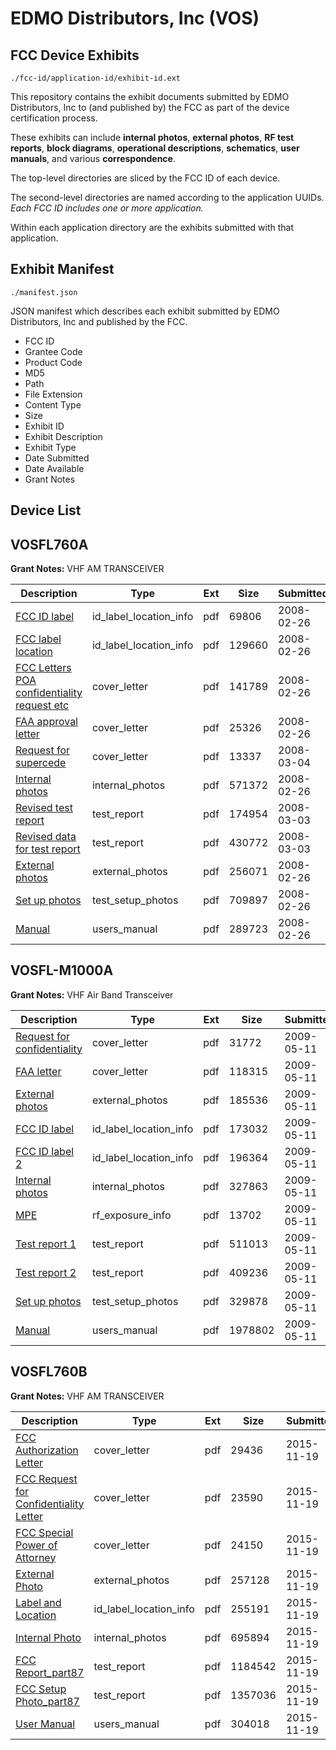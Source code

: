 # EDMO Distributors, Inc (VOS)
## FCC Device Exhibits

```
./fcc-id/application-id/exhibit-id.ext
```

This repository contains the exhibit documents submitted by EDMO Distributors, Inc to (and published by) the FCC as part of the device certification process.

These exhibits can include **internal photos**, **external photos**, **RF test reports**, **block diagrams**, **operational descriptions**, **schematics**, **user manuals**, and various **correspondence**.

The top-level directories are sliced by the FCC ID of each device.

The second-level directories are named according to the application UUIDs. *Each FCC ID includes one or more application.*

Within each application directory are the exhibits submitted with that application. 

## Exhibit Manifest

```
./manifest.json
```

JSON manifest which describes each exhibit submitted by EDMO Distributors, Inc and published by the FCC.

- FCC ID
- Grantee Code
- Product Code
- MD5
- Path
- File Extension
- Content Type
- Size
- Exhibit ID
- Exhibit Description
- Exhibit Type
- Date Submitted
- Date Available
- Grant Notes

## Device List
## VOSFL760A
**Grant Notes:** VHF AM TRANSCEIVER

| Description | Type | Ext | Size | Submitted | Available |
| ----------- | ---- | --- | ---- | --------- | --------- |
| [FCC ID label](VOSFL760A/8800c34e8d2841da221a1ad8c5fffc93/906352.pdf) | id_label_location_info | pdf | 69806 | 2008-02-26 | 2008-02-28 |
| [FCC label location](VOSFL760A/8800c34e8d2841da221a1ad8c5fffc93/906353.pdf) | id_label_location_info | pdf | 129660 | 2008-02-26 | 2008-02-28 |
| [FCC Letters POA confidentiality request etc](VOSFL760A/8800c34e8d2841da221a1ad8c5fffc93/906348.pdf) | cover_letter | pdf | 141789 | 2008-02-26 | 2008-02-28 |
| [FAA approval letter](VOSFL760A/8800c34e8d2841da221a1ad8c5fffc93/906349.pdf) | cover_letter | pdf | 25326 | 2008-02-26 | 2008-02-28 |
| [Request for supercede](VOSFL760A/8800c34e8d2841da221a1ad8c5fffc93/909299.pdf) | cover_letter | pdf | 13337 | 2008-03-04 | 2008-02-28 |
| [Internal photos](VOSFL760A/8800c34e8d2841da221a1ad8c5fffc93/906354.pdf) | internal_photos | pdf | 571372 | 2008-02-26 | 2008-02-28 |
| [Revised test report](VOSFL760A/8800c34e8d2841da221a1ad8c5fffc93/909031.pdf) | test_report | pdf | 174954 | 2008-03-03 | 2008-02-28 |
| [Revised data for test report](VOSFL760A/8800c34e8d2841da221a1ad8c5fffc93/909032.pdf) | test_report | pdf | 430772 | 2008-03-03 | 2008-02-28 |
| [External photos](VOSFL760A/8800c34e8d2841da221a1ad8c5fffc93/906351.pdf) | external_photos | pdf | 256071 | 2008-02-26 | 2008-02-28 |
| [Set up photos](VOSFL760A/8800c34e8d2841da221a1ad8c5fffc93/906363.pdf) | test_setup_photos | pdf | 709897 | 2008-02-26 | 2008-02-28 |
| [Manual](VOSFL760A/8800c34e8d2841da221a1ad8c5fffc93/906364.pdf) | users_manual | pdf | 289723 | 2008-02-26 | 2008-02-28 |
## VOSFL-M1000A
**Grant Notes:** VHF Air Band Transceiver

| Description | Type | Ext | Size | Submitted | Available |
| ----------- | ---- | --- | ---- | --------- | --------- |
| [Request for confidentiality](VOSFL-M1000A/7a23b921d28eaa8f11e62fac4e1d2737/1108342.pdf) | cover_letter | pdf | 31772 | 2009-05-11 | 2009-05-11 |
| [FAA letter](VOSFL-M1000A/7a23b921d28eaa8f11e62fac4e1d2737/1108343.pdf) | cover_letter | pdf | 118315 | 2009-05-11 | 2009-05-11 |
| [External photos](VOSFL-M1000A/7a23b921d28eaa8f11e62fac4e1d2737/1108345.pdf) | external_photos | pdf | 185536 | 2009-05-11 | 2009-05-11 |
| [FCC ID label](VOSFL-M1000A/7a23b921d28eaa8f11e62fac4e1d2737/1108346.pdf) | id_label_location_info | pdf | 173032 | 2009-05-11 | 2009-05-11 |
| [FCC ID label 2](VOSFL-M1000A/7a23b921d28eaa8f11e62fac4e1d2737/1108347.pdf) | id_label_location_info | pdf | 196364 | 2009-05-11 | 2009-05-11 |
| [Internal photos](VOSFL-M1000A/7a23b921d28eaa8f11e62fac4e1d2737/1108348.pdf) | internal_photos | pdf | 327863 | 2009-05-11 | 2009-05-11 |
| [MPE](VOSFL-M1000A/7a23b921d28eaa8f11e62fac4e1d2737/1108354.pdf) | rf_exposure_info | pdf | 13702 | 2009-05-11 | 2009-05-11 |
| [Test report 1](VOSFL-M1000A/7a23b921d28eaa8f11e62fac4e1d2737/1108357.pdf) | test_report | pdf | 511013 | 2009-05-11 | 2009-05-11 |
| [Test report 2](VOSFL-M1000A/7a23b921d28eaa8f11e62fac4e1d2737/1108358.pdf) | test_report | pdf | 409236 | 2009-05-11 | 2009-05-11 |
| [Set up photos](VOSFL-M1000A/7a23b921d28eaa8f11e62fac4e1d2737/1108356.pdf) | test_setup_photos | pdf | 329878 | 2009-05-11 | 2009-05-11 |
| [Manual](VOSFL-M1000A/7a23b921d28eaa8f11e62fac4e1d2737/1108359.pdf) | users_manual | pdf | 1978802 | 2009-05-11 | 2009-05-11 |
## VOSFL760B
**Grant Notes:** VHF AM TRANSCEIVER

| Description | Type | Ext | Size | Submitted | Available |
| ----------- | ---- | --- | ---- | --------- | --------- |
| [FCC Authorization Letter](VOSFL760B/a121282898e8e4dbea98edf1b6c05028/2816374.pdf) | cover_letter | pdf | 29436 | 2015-11-19 | 2015-11-19 |
| [FCC Request for Confidentiality Letter](VOSFL760B/a121282898e8e4dbea98edf1b6c05028/2816375.pdf) | cover_letter | pdf | 23590 | 2015-11-19 | 2015-11-19 |
| [FCC Special Power of Attorney](VOSFL760B/a121282898e8e4dbea98edf1b6c05028/2816376.pdf) | cover_letter | pdf | 24150 | 2015-11-19 | 2015-11-19 |
| [External Photo](VOSFL760B/a121282898e8e4dbea98edf1b6c05028/2816379.pdf) | external_photos | pdf | 257128 | 2015-11-19 | 2015-11-19 |
| [Label and Location](VOSFL760B/a121282898e8e4dbea98edf1b6c05028/2816382.pdf) | id_label_location_info | pdf | 255191 | 2015-11-19 | 2015-11-19 |
| [Internal Photo](VOSFL760B/a121282898e8e4dbea98edf1b6c05028/2816380.pdf) | internal_photos | pdf | 695894 | 2015-11-19 | 2015-11-19 |
| [FCC Report_part87](VOSFL760B/a121282898e8e4dbea98edf1b6c05028/2816377.pdf) | test_report | pdf | 1184542 | 2015-11-19 | 2015-11-19 |
| [FCC Setup Photo_part87](VOSFL760B/a121282898e8e4dbea98edf1b6c05028/2816378.pdf) | test_report | pdf | 1357036 | 2015-11-19 | 2015-11-19 |
| [User Manual](VOSFL760B/a121282898e8e4dbea98edf1b6c05028/2816381.pdf) | users_manual | pdf | 304018 | 2015-11-19 | 2015-11-19 |

